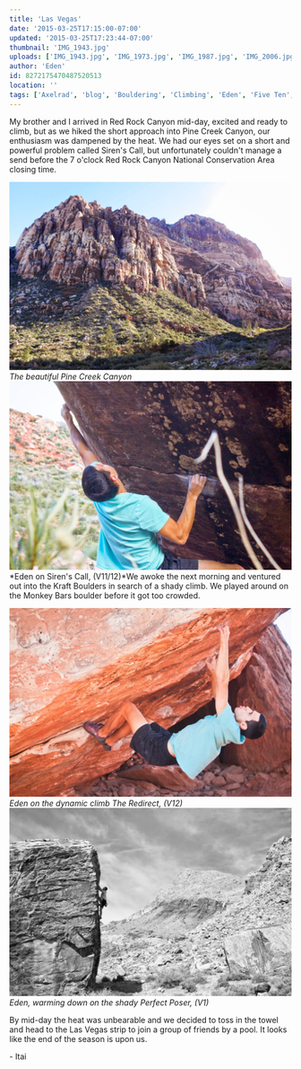 ```yaml
---
title: 'Las Vegas'
date: '2015-03-25T17:15:00-07:00'
updated: '2015-03-25T17:23:44-07:00'
thumbnail: 'IMG_1943.jpg'
uploads: ['IMG_1943.jpg', 'IMG_1973.jpg', 'IMG_1987.jpg', 'IMG_2006.jpg']
author: 'Eden'
id: 8272175470487520513
location: ''
tags: ['Axelrad', 'blog', 'Bouldering', 'Climbing', 'Eden', 'Five Ten', 'highball', 'Itai', 'Kraft', 'Las Vegas', 'Nevada', 'Red', 'Red Rocks', 'Rock', 'sandstone']
---
```

My brother and I arrived in Red Rock Canyon mid-day, excited and ready to climb, but as we hiked the short approach into Pine Creek Canyon, our enthusiasm was dampened by the heat. We had our eyes set on a short and powerful problem called Siren's Call, but unfortunately couldn't manage a send before the 7 o'clock Red Rock Canyon National Conservation Area closing time.

![image alt](uploads/IMG_1943.jpg)*The beautiful Pine Creek Canyon*![image alt](uploads/IMG_1973.jpg)*Eden on Siren's Call, (V11/12)*We awoke the next morning and ventured out into the Kraft Boulders in search of a shady climb. We played around on the Monkey Bars boulder before it got too crowded.

![image alt](uploads/IMG_1987.jpg)*Eden on the dynamic climb The Redirect, (V12)*![image alt](uploads/IMG_2006.jpg)*Eden, warming down on the shady Perfect Poser, (V1)*

By mid-day the heat was unbearable and we decided to toss in the towel and head to the Las Vegas strip to join a group of friends by a pool. It looks like the end of the season is upon us.

\- Itai
